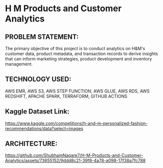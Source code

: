 # H M Products and Customer Analytics

## PROBLEM STATEMENT:
The primary objective of this project is to conduct analytics on H&M's customer data, product metadata, and transaction records to derive insights that can inform marketing strategies, product development and inventory management.

## TECHNOLOGY USED:
AWS EMR, AWS S3, AWS STEP FUNCTION, AWS GLUE, AWS RDS, AWS REDSHIFT, APACHE SPARK, TERRAFORM, GITHUB ACTIONS 

## Kaggle Dataset Link:
https://www.kaggle.com/competitions/h-and-m-personalized-fashion-recommendations/data?select=images

## ARCHITECTURE:

https://github.com/ShubhamNagare7/H-M-Products-and-Customer-Analytics/assets/73655152/9ddd8c21-39f8-4a78-a098-17f38a7fc788

